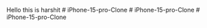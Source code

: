 Hello this is harshit 
#   i P h o n e - 1 5 - p r o - C l o n e  
 #   i P h o n e - 1 5 - p r o - C l o n e  
 #   i P h o n e - 1 5 - p r o - C l o n e  
 